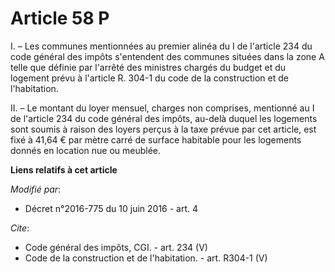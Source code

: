 # Article 58 P

I. – Les communes mentionnées au premier alinéa du I de l'article 234 du code général des impôts s'entendent des communes
situées dans la zone A telle que définie par l'arrêté des ministres chargés du budget et du logement prévu à l'article R.
304-1 du code de la construction et de l'habitation. 

II. – Le montant du loyer mensuel, charges non comprises, mentionné au I de l'article 234 du code général des impôts, au-delà
duquel les logements sont soumis à raison des loyers perçus à la taxe prévue par cet article, est fixé à 41,64 € par mètre
carré de surface habitable pour les logements donnés en location nue ou meublée.

**Liens relatifs à cet article**

_Modifié par_:

  - Décret n°2016-775 du 10 juin 2016 - art. 4

_Cite_:

  - Code général des impôts, CGI. - art. 234 (V)
  - Code de la construction et de l'habitation. - art. R304-1 (V)
